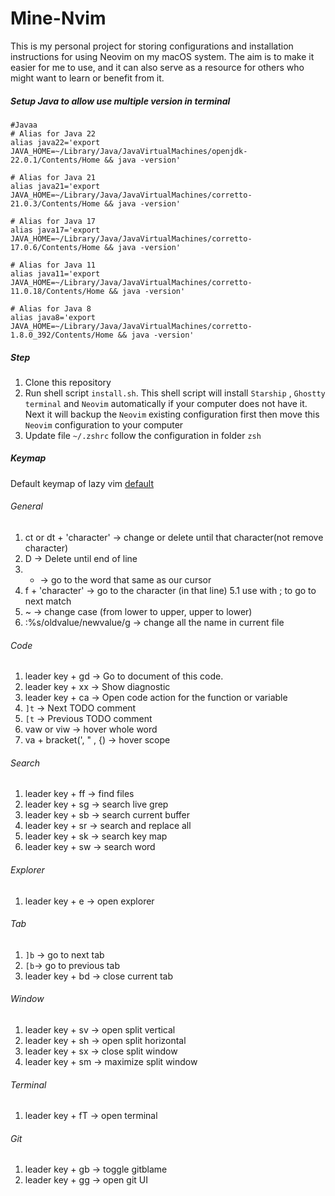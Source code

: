 # Mine-Nvim

  This is my personal project for storing configurations and installation instructions for using Neovim on my macOS system. The aim is to make it easier for me to use, and it can also serve as a resource for others who might want to learn or benefit from it.

##### Setup Java to allow use multiple version in terminal

```
#Javaa
# Alias for Java 22
alias java22='export JAVA_HOME=~/Library/Java/JavaVirtualMachines/openjdk-22.0.1/Contents/Home && java -version'

# Alias for Java 21
alias java21='export JAVA_HOME=~/Library/Java/JavaVirtualMachines/corretto-21.0.3/Contents/Home && java -version'

# Alias for Java 17
alias java17='export JAVA_HOME=~/Library/Java/JavaVirtualMachines/corretto-17.0.6/Contents/Home && java -version'

# Alias for Java 11
alias java11='export JAVA_HOME=~/Library/Java/JavaVirtualMachines/corretto-11.0.18/Contents/Home && java -version'

# Alias for Java 8
alias java8='export JAVA_HOME=~/Library/Java/JavaVirtualMachines/corretto-1.8.0_392/Contents/Home && java -version'
```

##### Step

1. Clone this repository
2. Run shell script `install.sh`. This shell script will install `Starship` , `Ghostty terminal` and `Neovim` automatically
if your computer does not have it. Next it will backup the `Neovim` existing configuration first then move this `Neovim` configuration to your computer
3. Update file `~/.zshrc` follow the configuration in folder `zsh`

##### Keymap

Default keymap of lazy vim [default](https://www.lazyvim.org/configuration/general#keymaps)

###### General

 1. ct or dt + 'character' -> change or delete until that character(not remove character)
 2. D -> Delete until end of line
 3. * -> go to the word that same as our cursor
 4. f + 'character' -> go to the character (in that line)
 5.1 use with ; to go to next match
 6. ~ -> change case (from lower to upper, upper to lower)
 7. :%s/oldvalue/newvalue/g -> change all the name in current file

###### Code

 1. leader key + gd -> Go to document of this code.
 2. leader key + xx -> Show diagnostic
 6. leader key + ca -> Open code action for the function or variable
 8. `]t` -> Next TODO comment
 9. `[t` -> Previous TODO comment
 10. vaw or viw -> hover whole word
 11. va + bracket(', " , {) -> hover scope

###### Search

 1. leader key + ff -> find files
 2. leader key + sg -> search live grep
 3. leader key + sb -> search current buffer
 4. leader key + sr -> search and replace all
 5. leader key + sk -> search key map
 6. leader key + sw -> search word

###### Explorer

 1. leader key + e -> open explorer

###### Tab

 1. `]b` -> go to next tab
 2. `[b`-> go to previous tab
 3. leader key + bd -> close current tab

###### Window

 1. leader key + sv -> open split vertical
 2. leader key + sh -> open split horizontal
 3. leader key + sx -> close split window
 4. leader key + sm -> maximize split window

###### Terminal

 1. leader key + fT -> open terminal

###### Git

1. leader key + gb -> toggle gitblame
2. leader key + gg -> open git UI
